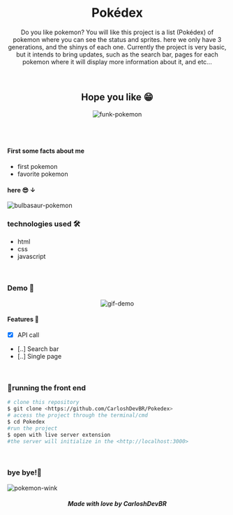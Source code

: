 <h1 align="center">Pokédex</h1>

<p align="center" >Do you like pokemon? You will like this project is a list (Pokédex) of pokemon where you can see the status and sprites.
here we only have 3 generations, and the shinys of each one. Currently the project is very basic, but it intends to bring updates, such as the search bar,
pages for each pokemon where it will display more information about it, and etc...</p>

<br>

<h2 align="center">Hope you like 😁</h2>
<p align="center">
  <img src="https://user-images.githubusercontent.com/92805039/159189776-932096e8-0e4f-4061-ae99-8d71867c5027.gif" alt="funk-pokemon" />
</p>

<br>
<br>

#### First some facts about me
- first pokemon
- favorite pokemon

#### here 😎 ↓
![bulbasaur-pokemon](https://user-images.githubusercontent.com/92805039/159189545-bf898254-8044-4d6e-af3b-ccdf62603d6d.gif)

### technologies used 🛠
- html
- css
- javascript

<br>

### Demo 👀
<p align="center">
  <img src="https://user-images.githubusercontent.com/92805039/159341188-ce2948da-b1d8-4aad-9fd0-ec7627da2c96.gif" alt="gif-demo" />
</p>

#### Features 🚀
- [x] API call
- [..] Search bar
- [..] Single page

<br>

### 🎲running the front end
```bash
# clone this repository
$ git clone <https://github.com/CarloshDevBR/Pokedex>
# access the project through the terminal/cmd
$ cd Pokedex
#run the project
$ open with live server extension
#the server will initialize in the <http://localhost:3000>
```

<br>

### bye bye!💜
![pokemon-wink](https://user-images.githubusercontent.com/92805039/159189215-aa68dcd0-564f-41ae-8cce-1f4568c6364b.gif)

<h5 align="center">Made with love by CarloshDevBR</h5>
